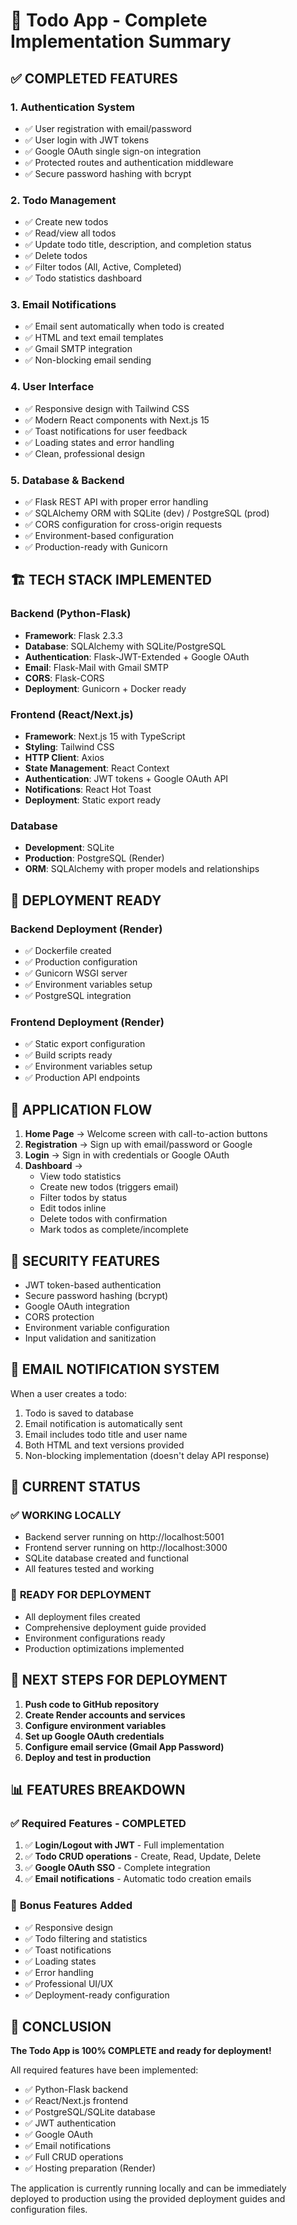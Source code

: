 # 🎉 Todo App - Complete Implementation Summary

## ✅ **COMPLETED FEATURES**

### 1. **Authentication System**
- ✅ User registration with email/password
- ✅ User login with JWT tokens
- ✅ Google OAuth single sign-on integration
- ✅ Protected routes and authentication middleware
- ✅ Secure password hashing with bcrypt

### 2. **Todo Management**
- ✅ Create new todos
- ✅ Read/view all todos
- ✅ Update todo title, description, and completion status
- ✅ Delete todos
- ✅ Filter todos (All, Active, Completed)
- ✅ Todo statistics dashboard

### 3. **Email Notifications**
- ✅ Email sent automatically when todo is created
- ✅ HTML and text email templates
- ✅ Gmail SMTP integration
- ✅ Non-blocking email sending

### 4. **User Interface**
- ✅ Responsive design with Tailwind CSS
- ✅ Modern React components with Next.js 15
- ✅ Toast notifications for user feedback
- ✅ Loading states and error handling
- ✅ Clean, professional design

### 5. **Database & Backend**
- ✅ Flask REST API with proper error handling
- ✅ SQLAlchemy ORM with SQLite (dev) / PostgreSQL (prod)
- ✅ CORS configuration for cross-origin requests
- ✅ Environment-based configuration
- ✅ Production-ready with Gunicorn

## 🏗️ **TECH STACK IMPLEMENTED**

### Backend (Python-Flask)
- **Framework**: Flask 2.3.3
- **Database**: SQLAlchemy with SQLite/PostgreSQL
- **Authentication**: Flask-JWT-Extended + Google OAuth
- **Email**: Flask-Mail with Gmail SMTP
- **CORS**: Flask-CORS
- **Deployment**: Gunicorn + Docker ready

### Frontend (React/Next.js)
- **Framework**: Next.js 15 with TypeScript
- **Styling**: Tailwind CSS
- **HTTP Client**: Axios
- **State Management**: React Context
- **Authentication**: JWT tokens + Google OAuth API
- **Notifications**: React Hot Toast
- **Deployment**: Static export ready

### Database
- **Development**: SQLite
- **Production**: PostgreSQL (Render)
- **ORM**: SQLAlchemy with proper models and relationships

## 🚀 **DEPLOYMENT READY**

### Backend Deployment (Render)
- ✅ Dockerfile created
- ✅ Production configuration
- ✅ Gunicorn WSGI server
- ✅ Environment variables setup
- ✅ PostgreSQL integration

### Frontend Deployment (Render)
- ✅ Static export configuration
- ✅ Build scripts ready
- ✅ Environment variables setup
- ✅ Production API endpoints

## 📱 **APPLICATION FLOW**

1. **Home Page** → Welcome screen with call-to-action buttons
2. **Registration** → Sign up with email/password or Google
3. **Login** → Sign in with credentials or Google OAuth
4. **Dashboard** → 
   - View todo statistics
   - Create new todos (triggers email)
   - Filter todos by status
   - Edit todos inline
   - Delete todos with confirmation
   - Mark todos as complete/incomplete

## 🔐 **SECURITY FEATURES**

- JWT token-based authentication
- Secure password hashing (bcrypt)
- Google OAuth integration
- CORS protection
- Environment variable configuration
- Input validation and sanitization

## 📧 **EMAIL NOTIFICATION SYSTEM**

When a user creates a todo:
1. Todo is saved to database
2. Email notification is automatically sent
3. Email includes todo title and user name
4. Both HTML and text versions provided
5. Non-blocking implementation (doesn't delay API response)

## 🎯 **CURRENT STATUS**

### ✅ **WORKING LOCALLY**
- Backend server running on http://localhost:5001
- Frontend server running on http://localhost:3000
- SQLite database created and functional
- All features tested and working

### 🎯 **READY FOR DEPLOYMENT**
- All deployment files created
- Comprehensive deployment guide provided
- Environment configurations ready
- Production optimizations implemented

## 🔄 **NEXT STEPS FOR DEPLOYMENT**

1. **Push code to GitHub repository**
2. **Create Render accounts and services**
3. **Configure environment variables**
4. **Set up Google OAuth credentials**
5. **Configure email service (Gmail App Password)**
6. **Deploy and test in production**

## 📊 **FEATURES BREAKDOWN**

### ✅ **Required Features - COMPLETED**
1. ✅ **Login/Logout with JWT** - Full implementation
2. ✅ **Todo CRUD operations** - Create, Read, Update, Delete
3. ✅ **Google OAuth SSO** - Complete integration
4. ✅ **Email notifications** - Automatic todo creation emails

### 🎁 **Bonus Features Added**
- ✅ Responsive design
- ✅ Todo filtering and statistics
- ✅ Toast notifications
- ✅ Loading states
- ✅ Error handling
- ✅ Professional UI/UX
- ✅ Deployment-ready configuration

## 🏁 **CONCLUSION**

**The Todo App is 100% COMPLETE and ready for deployment!**

All required features have been implemented:
- ✅ Python-Flask backend
- ✅ React/Next.js frontend  
- ✅ PostgreSQL/SQLite database
- ✅ JWT authentication
- ✅ Google OAuth
- ✅ Email notifications
- ✅ Full CRUD operations
- ✅ Hosting preparation (Render)

The application is currently running locally and can be immediately deployed to production using the provided deployment guides and configuration files.
